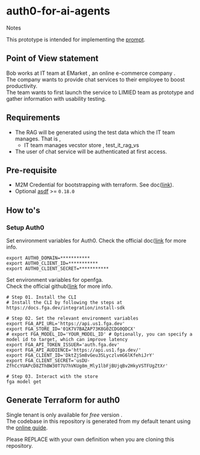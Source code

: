 # auth0-for-ai-agents

Notes

This prototype is intended for implementing the [prompt](https://dev.to/devteam/join-the-auth0-for-ai-agents-challenge-3000-in-prizes-11gi).  


## Point of View statement

Bob works at IT team at EMarket , an online e-commerce company .  
The company wants to provide chat services to their employee to boost productivity.  
The team wants to first launch the service to LIMIED team as prototype and gather information with usability testing.


## Requirements

- The RAG will be generated using the test data which the IT team manages. That is ,
    - IT team manages vecstor store , test_it_rag_vs
- The user of chat service will be authenticated at first access.


## Pre-requisite

- M2M Credential for bootstrapping with terraform. See doc([link](https://registry.terraform.io/providers/auth0/auth0/latest/docs/guides/quickstart)). 
- Optional [asdf](https://asdf-vm.com/) >= `0.18.0`

## How to's

### Setup Auth0

Set environment variables for Auth0.
Check the official doc([link](https://registry.terraform.io/providers/auth0/auth0/latest/docs) for more info.

```shell
export AUTH0_DOMAIN=***********
export AUTH0_CLIENT_ID=***********
export AUTH0_CLIENT_SECRET=***********
```

Set environment variables for openfga.  
Check the official github([link](https://github.com/openfga/terraform-provider-openfga?tab=readme-ov-file#environment-variables) for more info.

```shell
# Step 01. Install the CLI
# Install the CLI by following the steps at https://docs.fga.dev/integration/install-sdk

# Step 02. Set the relevant environment variables
export FGA_API_URL='https://api.us1.fga.dev'
export FGA_STORE_ID='01K7V7BAZAP73K8G0ZCDG0QDCX'
# export FGA_MODEL_ID='YOUR_MODEL_ID' # Optionally, you can specify a model id to target, which can improve latency
export FGA_API_TOKEN_ISSUER='auth.fga.dev'
export FGA_API_AUDIENCE='https://api.us1.fga.dev/'
export FGA_CLIENT_ID='DktZjSm8vGeu3SLyczlvmG6lKfehiJrY'
export FGA_CLIENT_SECRET='usDU-ZfhCcYUAPcD8ZThBW30T7U7hVKUg8m_Mly1lbFjBUjqBv2HkyVSTFUgZtXr'

# Step 03. Interact with the store
fga model get
```

## Generate Terraform for auth0

Single tenant is only available for _free_ version .  
The codebase in this repository is generated from my default tenant using the [online guide](https://registry.terraform.io/providers/auth0/auth0/latest/docs/guides/generate_terraform_config).

Please REPLACE with your own definition when you are cloning this repository.